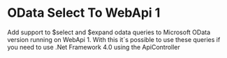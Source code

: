 # OData Select To WebApi 1 #
Add support to $select and $expand odata queries to Microsoft OData version running on WebApi 1.
With this it´s possible to use these queries if you need to use .Net Framework 4.0 using the ApiController
